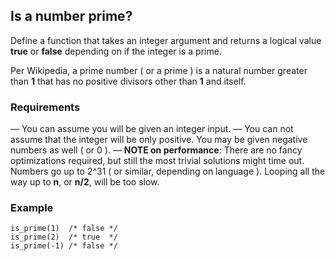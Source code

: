 ## Is a number prime?

Define a function that takes an integer argument and returns a logical value **true** or **false** depending on if the integer is a prime.

Per Wikipedia, a prime number ( or a prime ) is a natural number greater than **1** that has no positive divisors other than **1** and itself.

### Requirements
— You can assume you will be given an integer input.
— You can not assume that the integer will be only positive. You may be given negative numbers as well ( or 0 ).
— **NOTE on performance**: There are no fancy optimizations required, but still the most trivial solutions might time out. Numbers go up to 2^31 ( or similar, depending on language ). Looping all the way up to **n**, or **n/2**, will be too slow.
### Example

    is_prime(1)  /* false */
    is_prime(2)  /* true  */
    is_prime(-1) /* false */